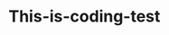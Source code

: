 # This-is-coding-test
       
  
     
  
      
       
            
                  
                              
                      
                     
         
                  
                
              
          
      
    
